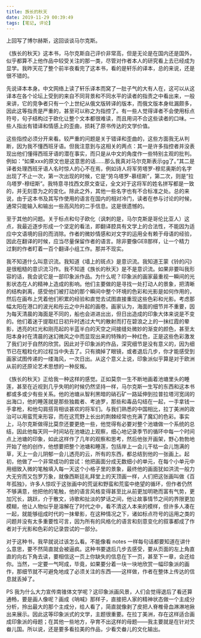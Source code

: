 ```yaml
---
title: 族长的秋天
date: 2019-11-29 00:39:49
tags: [笔记, 评论]
---
```


上回写了博尔赫斯，这回谈谈马尔克斯。

<!--more-->

《族长的秋天》这本书，马尔克斯自己评价非常高，但是无论是在国内还是国外，似乎都算不上他作品中较受关注的那一类，尽管对作者本人的研究看上去已经成为显学。我昨天花了整个前半夜看完了这本书，看的是轩乐的译本，总的来说，还是很不错的。

先说译本本身。中文网络上读了轩乐译本而窝了一肚子气的大有人在，这可以从这译本在各个论坛上受到的来自不同背景和不同水平的读者的指责之中看出来，一般来讲，它的竞争者只有一个上世纪从俄文版转译的版本，而俄文版本身纰漏颇多，因此这等指责是严重的，甚至可以称之为指控了。有一些人觉得译者不会使用标点符号，句子结构过于欧化让整个文本都很难读，而且用词不合这些读者的口味。一些人指出有错译和情感上的歪曲，损耗了原书传达的文学价值。

这些指控必须分开来看。较严重的问题是关于错译和歪曲的，这些方面我无从判断，因为我不懂西班牙语。但我注意到与这相关的两点：其一是许多指控者并没表现出他们懂得西班牙语的潜在事实，而只是从中文的角度作一些特别主观的批判。例如：“如果xxx的原文也是这意思的话……那么我真对马尔克斯表示gg了。”其二是译者处理西班牙语人名时惊人的心不在焉，例如诗人将军劳塔罗-穆尼奥斯的名字出现了不止一次，第一次出现的时候，它是“劳乌塔罗-慕纽斯”，第二次，则是“拉乌塔罗-穆纽斯”。我特意寻找西文原文查证，全文对于这将军的姓名拼写都是一致的，并无刻意为之的变化。除此之外，其他一些名字也有不合标准之处。总的来说，由于这本书及其写作使用的语言在国内的相对冷门，读者在参与讨论的时候，通常只能输入和输出一些高风险的二手信息。这是很遗憾的。

至于其他的问题。关于标点和句子欧化（讽刺的是，马尔克斯是哥伦比亚人）这点，我最近逐步形成一个坚定的看法，即翻译腔具有文学上的合法性，不能因为适应中文语境的目的而消除。作者的微妙情感和对文字的运用全有赖于母语的经验，因此在翻译的时候，应当尽量保留作者的语言。除非要像GEB那样，让一个精力过剩的作者盯着一百个翻译小组工作。那并不现实。

我不知道什么叫意识流。我知道《墙上的斑点》是意识流。我知道王蒙《铃的闪》是很粗糙的意识流习作。我不知道《族长的秋天》是不是意识流。如果非要叫我形容的话，我会说它是一部印象派作品。为什么呢？印象派的画家最重视一瞬间的光影状态在人的精神上造成的影响。他们主要做的是寻找一处打动人的景象，把清晰的结构剥离，感受他们被打动的那个瞬间中整个环境的色彩和光影是如何作用的，然后在画布上凭着他们积累的经验和直觉去试图直接重现这些色彩和光影。考虑那幅太阳在港口的波光和彤云之中升起的画卷。画家认为，海面的细节并不重要，因为每天清晨的海面是不同的，船也会进进出出，但日出造成的印象大体来说是不变的。他们着迷于提取红日初升时透过大气的散射而打在碧浪之上的一抹红霞的晕影，透亮的红光和刚亮起的半蓝半白的天空之间接缝处微妙的渐变的颜色，甚至太阳本身衬在清晨的迷幻微风之中而显现出来的特殊的一种红色，正是这些色彩激发了我们对于自然的欣赏。因此对于印象派的作品，深究细节是没有意义的，因为细节已在粗粒化的过程当中失去了。只有摘掉了眼镜，或者退后几步，你才能感受到画家试图传递的一缕海风，一次日出。从这个意义上说，印象派似乎算是对于欧洲从前的还原论艺术思想的一种反叛。

《族长的秋天》正给我一种这样的感觉。正如莫奈一生不断地画着池塘里头的睡莲，甚至在近视到几乎失明的时候仍然坚持一样，马尔克斯一生写的东西和这本书都或多或少有些关系。他的池塘从智利黑暗的硝石矿一路延伸到拉普拉塔河宽阔的出海口，他的睡莲就是那些独裁者、考迪罗，那些和毒品勾结在一起，一手拿钱一手拿枪，和他勾肩搭背相谈甚欢的将军们。与我们熟悉的中国相比，拉丁美洲的政治可以用蛮荒来形容，而在这荒野上长出的荆棘经常也充满了魔幻的色彩。事实上，马尔克斯做得比莫奈还要更绝一些，他觉得有必要对整个池塘做一个系统的总结，因此他每天同一时间站在池塘边上观察，细心地记录季节的循环中每一个时间点上池塘的印象，如此这样作了几年的观察和思考，然后他张开画架，野心勃勃地开始了他的创作，他想要把整个池塘和睡莲，包括岸上一会儿干枯一会儿饱满的草，天上一会儿阴郁一会儿透亮的云，所有的东西，都总结到他的一张画上。起初，他做了一个非常成功的尝试：他把画面分成无数细小的单元，在每个小单元中用细致入微的笔触填入每一天这个小格子里的景象，最终他的画面犹如洪流一般力大无穷而又包罗万象，就像西斯廷礼拜堂上的天顶画一样，人们把这张画叫做《百年孤独》，许多人惊叹于这张画中的荒诞和野蛮和荒蛮中绝望的循环，但作者仍然不够满意，他把他的笔触，他的语言风格变得甚至比从前更加明艳而富有气势，更加冗长，跳跃，介于散文，诗歌和扯淡的梦话之间，他让故事情节之间的界限更加模糊，他让人物似乎是溶解在了时代之中，看不清这人本来的模样，但许多人凑在一起，就能够组成时代的一抹晕影，在这种情况之下，诸如标点符号的运用之类的问题并没有太多重要性可言，因为所有的风格化的语言和刻意变化的叙事都成了作者对于光影和色彩的记录尝试的一部分。

对于这种书，我早就说过该怎么看。不能像看 notes 一样每句话都要知道在讲什么意思，要不然简直就会被逼疯。这种书要退后几步去感受，要从页面的左上角直直的向右下角去读，要相信这一页上你缺失的信息在下一页，甚至下一章，会还给你。当然，一定要一气呵成，毕竟，如果要分着一块一块地欣赏一幅印象派的画作，那细节就不可避免地成了必须关注的东西——这样做，作者在整体上传达的信息就丢掉了。

PS 我为什么大力宣传南锥体文学呢？这印象派画风景，人们会觉得退后了看还算通畅，要是画人像呢？画成《呐喊》那样子，直接把人家的精神状态做一个主成分分析，拎出最大的那个主成分，给人看了，简直就像剥了皮把人脊椎骨血淋淋地揪出来展示。因此这等印象派式的文学，主题很重要。在拉丁美洲，存在这样适合画成印象派的母题；在其他一些地方，孕育不出这样的母题——我主要就是在针对氼畚儿国。所以说，还是要多看拉美的作品，少看氼畚儿的文化输出。